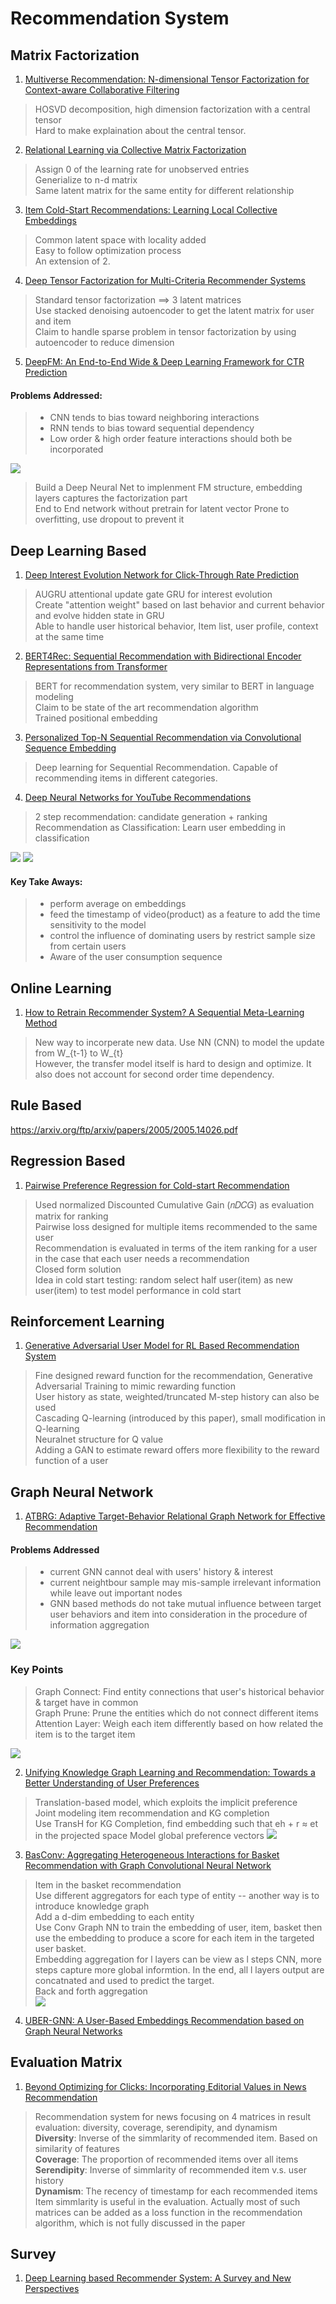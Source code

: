 
# Recommendation System

## Matrix Factorization

1. [Multiverse Recommendation: N-dimensional Tensor Factorization for Context-aware Collaborative Filtering](https://xamat.github.io/pubs/karatzoglu-recsys-2010.pdf)

> HOSVD decomposition, high dimension factorization with a central tensor<br>
> Hard to make explaination about the central tensor.

2. [Relational Learning via Collective Matrix Factorization](http://www.cs.cmu.edu/~ggordon/singh-gordon-kdd-factorization.pdf)
> Assign 0 of the learning rate for unobserved entries<br>
> Generialize to n-d matrix<br>
>Same latent matrix for the same entity for different relationship


3. [Item Cold-Start Recommendations: Learning Local Collective Embeddings](http://web.media.mit.edu/~msaveski/assets/publications/2014_item_cold_start/paper.pdf)

>Common latent space with locality added<br>
> Easy to follow optimization process<br>
> An extension of 2.

4. [Deep Tensor Factorization for Multi-Criteria Recommender Systems](https://ieeexplore.ieee.org/document/9005677)

> Standard tensor factorization ==> 3 latent matrices  <br>
> Use stacked denoising autoencoder to get the latent matrix for user and item<br>
> Claim to handle sparse problem in tensor factorization by using autoencoder to reduce dimension<br>

5. [DeepFM: An End-to-End Wide & Deep Learning
Framework for CTR Prediction](https://arxiv.org/pdf/1804.04950.pdf)
#### Problems Addressed:
>* CNN tends to bias toward neighboring interactions
>* RNN tends to bias toward sequential dependency
>* Low order & high order feature interactions should both be incorporated

![](/deepfm1.png)

>Build a Deep Neural Net to implenment FM structure, embedding layers captures the factorization part<br>
>End to End network without pretrain for latent vector
>Prone to overfitting, use dropout to prevent it


## Deep Learning Based

1. [Deep Interest Evolution Network for Click-Through Rate Prediction](https://arxiv.org/pdf/1809.03672.pdf)

>AUGRU attentional update gate GRU for interest evolution<br>
> Create "attention weight" based on last behavior and current behavior and evolve hidden state in GRU<br>
>Able to handle user historical behavior, Item list, user profile, context at the same time<br>

2. [BERT4Rec: Sequential Recommendation with Bidirectional
Encoder Representations from Transformer](https://arxiv.org/pdf/1904.06690.pdf)

> BERT for recommendation system, very similar to BERT in language modeling<br>
> Claim to be state of the art recommendation algorithm<br>
> Trained positional embedding<br>


3. [Personalized Top-N Sequential Recommendation via Convolutional Sequence Embedding](http://www.sfu.ca/~jiaxit/resources/wsdm18caser.pdf)

>Deep learning for Sequential Recommendation. Capable of recommending items in different categories.

4. [Deep Neural Networks for YouTube Recommendations](https://static.googleusercontent.com/media/research.google.com/en//pubs/archive/45530.pdf)
> 2 step recommendation: candidate generation + ranking<br>
> Recommendation as Classification: Learn user embedding in classification

![](/dnnforyoutube.png) 
![](/dnnforyoutube2.png)

#### Key Take Aways:
> * perform average on embeddings<br>
> * feed the timestamp of video(product) as a feature to add the time sensitivity to the model<br>
> * control the influence of dominating users by restrict sample size from certain users<br>
> * Aware of the user consumption sequence<br>

## Online Learning

1. [How to Retrain Recommender System? A Sequential Meta-Learning Method](https://arxiv.org/pdf/2005.13258.pdf)

>New way to incorperate new data. Use NN (CNN) to model the update from W_{t-1} to W_{t}<br>
>However, the transfer model itself is hard to design and optimize. It also does not account for second order time dependency.

## Rule Based

https://arxiv.org/ftp/arxiv/papers/2005/2005.14026.pdf

## Regression Based

1. [Pairwise Preference Regression for Cold-start Recommendation](http://citeseerx.ist.psu.edu/viewdoc/download?doi=10.1.1.211.9762&rep=rep1&type=pdf)

> Used normalized Discounted Cumulative Gain (𝑛𝐷𝐶𝐺) as evaluation matrix for ranking<br>
> Pairwise loss designed for multiple items recommended to the same user<br>
> Recommendation is evaluated in terms of the item ranking for a user in the case that each user needs a recommendation<br>
> Closed form solution<br>
> Idea in cold start testing: random select half user(item) as new user(item) to test model performance in cold start

## Reinforcement Learning

1. [Generative Adversarial User Model for RL Based Recommendation System](https://arxiv.org/pdf/1812.10613v3.pdf)

> Fine designed reward function for the recommendation, Generative Adversarial Training to mimic rewarding function<br>
> User history as state, weighted/truncated M-step history can also be used<br>
> Cascading Q-learning (introduced by this paper), small modification in Q-learning<br>
> Neuralnet structure for Q value<br>
> Adding a GAN to estimate reward offers more flexibility to the reward function of a user

## Graph Neural Network
1. [ATBRG: Adaptive Target-Behavior Relational Graph Network
for Effective Recommendation](https://arxiv.org/pdf/2005.12002.pdf)

#### Problems Addressed

>* current GNN cannot deal with users' history & interest
>* current neightbour sample may mis-sample irrelevant information while leave out important nodes
>* GNN based methods do not take mutual influence between target user behaviors and item into consideration in the procedure of information aggregation

![](/ATBRG1.png)

### Key Points
> Graph Connect: Find entity connections that user's historical behavior & target have in common<br>
> Graph Prune:  Prune the entities which do not connect different items
> Attention Layer: Weigh each item differently based on how related the item is to the target item

![](/ATBRN2.png)


2. [Unifying Knowledge Graph Learning and Recommendation:
Towards a Better Understanding of User Preferences](https://arxiv.org/pdf/1902.06236.pdf)
> Translation-based model, which exploits the implicit preference<br>
> Joint modeling item recommendation and KG completion<br>
> Use TransH for KG Completion, find embedding such that eh + r ≈ et in the projected space
> Model global preference vectors
![](/KTUP.png)

3. [BasConv: Aggregating Heterogeneous Interactions for Basket Recommendation with Graph Convolutional Neural Network](https://arxiv.org/pdf/2001.09900.pdf)

> Item in the basket recommendation<br>
> Use different aggregators for each type of entity -- another way is to introduce knowledge graph<br>
> Add a d-dim embedding to each entity<br>
> Use Conv Graph NN to train the embedding of user, item, basket then use the embedding to produce a score for each item in the targeted user basket. <br>
> Embedding aggregation for l layers can be view as l steps CNN, more steps capture more global informtion. In the end, all l layers output are concatnated and used to predict the target. <br>
> Back and forth aggregation<br>
![](/Basconv.png)

4. [UBER-GNN: A User-Based Embeddings Recommendation based
on Graph Neural Networks](https://arxiv.org/pdf/2008.02546.pdf)


## Evaluation Matrix

1. [Beyond Optimizing for Clicks: Incorporating Editorial Values in News Recommendation](https://arxiv.org/pdf/2004.09980.pdf)

> Recommendation system for news focusing on 4 matrices in result evaluation: diversity, coverage, serendipity, and dynamism<br>
> **Diversity**: Inverse of the simmlarity of recommended item. Based on similarity of features<br>
> **Coverage**: The proportion of recommended items over all items<br>
>**Serendipity**: Inverse of simmlarity of recommended item v.s. user history<br>
>**Dynamism**: The recency of timestamp for each recommended items<br>
> Item simmlarity is useful in the evaluation. Actually most of such matrices can be added as a loss function in the recommendation algorithm, which is not fully discussed in the paper

## Survey

1. [Deep Learning based Recommender System: A Survey and New Perspectives](https://arxiv.org/pdf/1707.07435.pdf)
